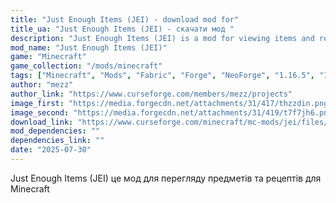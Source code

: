 ```yaml
---
title: "Just Enough Items (JEI) - download mod for"
title_ua: "Just Enough Items (JEI) - скачати мод "
description: "Just Enough Items (JEI) is a mod for viewing items and recipes for Minecraft."
mod_name: "Just Enough Items (JEI)"
game: "Minecraft"
game_collection: "/mods/minecraft"
tags: ["Minecraft", "Mods", "Fabric", "Forge", "NeoForge", "1.16.5", "1.20.1", "1.20.2", "1.20.4", "1.20.6", "1.21.1", "1.21.3", "1.21.4", "1.21.5"]
author: "mezz"
author_link: "https://www.curseforge.com/members/mezz/projects"
image_first: "https://media.forgecdn.net/attachments/31/417/thzzdin.png"
image_second: "https://media.forgecdn.net/attachments/31/419/t7f7jh6.png"
download_link: "https://www.curseforge.com/minecraft/mc-mods/jei/files/all?page=1&pageSize=20"
mod_dependencies: ""
dependencies_link: ""
date: "2025-07-30"
---
```


Just Enough Items (JEI) це мод для перегляду предметів та рецептів для Minecraft